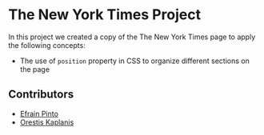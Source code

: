 # The New York Times Project

In this project we created a copy of the The New York Times page to apply the following concepts:

* The use of `position` property in CSS to organize different sections on the page

## Contributors

* [Efrain Pinto](https://github.com/efrapp)
* [Orestis Kaplanis](https://github.com/userman95)
